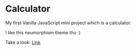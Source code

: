 # Calculator
My first Vanilla JavaScript mini project which is a calculator.

I like this neumorphism theme tho :)

Take a look:
[Link](calc-neu.netlify.app)
